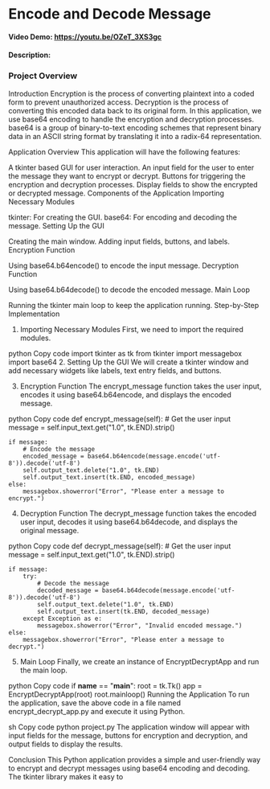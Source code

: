 # Encode and Decode Message
#### Video Demo: https://youtu.be/OZeT_3XS3gc
#### Description:
### Project Overview
Introduction
Encryption is the process of converting plaintext into a coded form to prevent unauthorized access. Decryption is the process of converting this encoded data back to its original form. In this application, we use base64 encoding to handle the encryption and decryption processes. base64 is a group of binary-to-text encoding schemes that represent binary data in an ASCII string format by translating it into a radix-64 representation.

Application Overview
This application will have the following features:

A tkinter based GUI for user interaction.
An input field for the user to enter the message they want to encrypt or decrypt.
Buttons for triggering the encryption and decryption processes.
Display fields to show the encrypted or decrypted message.
Components of the Application
Importing Necessary Modules

tkinter: For creating the GUI.
base64: For encoding and decoding the message.
Setting Up the GUI

Creating the main window.
Adding input fields, buttons, and labels.
Encryption Function

Using base64.b64encode() to encode the input message.
Decryption Function

Using base64.b64decode() to decode the encoded message.
Main Loop

Running the tkinter main loop to keep the application running.
Step-by-Step Implementation
1. Importing Necessary Modules
First, we need to import the required modules.

python
Copy code
import tkinter as tk
from tkinter import messagebox
import base64
2. Setting Up the GUI
We will create a tkinter window and add necessary widgets like labels, text entry fields, and buttons.

3. Encryption Function
The encrypt_message function takes the user input, encodes it using base64.b64encode, and displays the encoded message.

python
Copy code
def encrypt_message(self):
    # Get the user input
    message = self.input_text.get("1.0", tk.END).strip()

    if message:
        # Encode the message
        encoded_message = base64.b64encode(message.encode('utf-8')).decode('utf-8')
        self.output_text.delete("1.0", tk.END)
        self.output_text.insert(tk.END, encoded_message)
    else:
        messagebox.showerror("Error", "Please enter a message to encrypt.")
4. Decryption Function
The decrypt_message function takes the encoded user input, decodes it using base64.b64decode, and displays the original message.

python
Copy code
def decrypt_message(self):
    # Get the user input
    message = self.input_text.get("1.0", tk.END).strip()

    if message:
        try:
            # Decode the message
            decoded_message = base64.b64decode(message.encode('utf-8')).decode('utf-8')
            self.output_text.delete("1.0", tk.END)
            self.output_text.insert(tk.END, decoded_message)
        except Exception as e:
            messagebox.showerror("Error", "Invalid encoded message.")
    else:
        messagebox.showerror("Error", "Please enter a message to decrypt.")
5. Main Loop
Finally, we create an instance of EncryptDecryptApp and run the main loop.

python
Copy code
if __name__ == "__main__":
    root = tk.Tk()
    app = EncryptDecryptApp(root)
    root.mainloop()
Running the Application
To run the application, save the above code in a file named encrypt_decrypt_app.py and execute it using Python.

sh
Copy code
python project.py
The application window will appear with input fields for the message, buttons for encryption and decryption, and output fields to display the results.

Conclusion
This Python application provides a simple and user-friendly way to encrypt and decrypt messages using base64 encoding and decoding. The tkinter library makes it easy to
